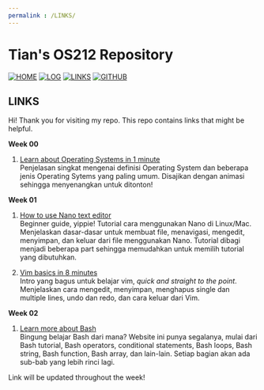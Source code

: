 ```yaml
---
permalink : /LINKS/
---
```


# Tian's OS212 Repository

[![HOME](https://img.shields.io/badge/-HOME-FFFF00?style=for-the-badge&logoColor=white)](https://tianpramesti.github.io/os212/)
[![LOG](https://img.shields.io/badge/-LOG-FF0080?style=for-the-badge&logoColor=white)](https://github.com/tianpramesti/os212/blob/master/TXT/mylog.txt)
[![LINKS](https://img.shields.io/badge/-LINKS-8000FF?style=for-the-badge&logoColor=white)](https://github.com/tianpramesti/os212/blob/master/links.md)
[![GITHUB](https://img.shields.io/badge/GitHub-100000?style=for-the-badge&logo=github&logoColor=white)](https://github.com/tianpramesti/os212)

## LINKS

Hi! Thank you for visiting my repo. This repo contains links that might be helpful.

**Week 00**
1. [Learn about Operating Systems in 1 minute](https://www.youtube.com/watch?v=fkGCLIQx1MI)<br>Penjelasan singkat mengenai definisi Operating System dan beberapa jenis Operating Sytems yang paling umum. Disajikan dengan animasi sehingga menyenangkan untuk ditonton!  

**Week 01**
1. [How to use Nano text editor](https://www.youtube.com/watch?v=Jf0ZJZJ8jlI)<br>Beginner guide, yippie! Tutorial cara menggunakan Nano di Linux/Mac. Menjelaskan dasar-dasar untuk membuat file, menavigasi, mengedit, menyimpan, dan keluar dari file menggunakan Nano. Tutorial dibagi menjadi beberapa part sehingga memudahkan untuk memilih tutorial yang dibutuhkan.  

2. [Vim basics in 8 minutes](https://www.youtube.com/watch?v=ggSyF1SVFr4)<br> Intro yang bagus untuk belajar vim, *quick and straight to the point*. Menjelaskan cara mengedit, menyimpan, menghapus single dan multiple lines, undo dan redo, dan cara keluar dari Vim. 



**Week 02**
1. [Learn more about Bash](https://www.javatpoint.com/bash-introduction)<br>Bingung belajar Bash dari mana? Website ini punya segalanya, mulai dari Bash tutorial, Bash operators, conditional statements, Bash loops, Bash string, Bash function, Bash array, dan lain-lain. Setiap bagian akan ada sub-bab yang lebih rinci lagi.



Link will be updated throughout the week!
